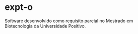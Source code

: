 # expt-o
Software desenvolvido como requisito parcial no Mestrado em Biotecnologia da Universidade Positivo.
